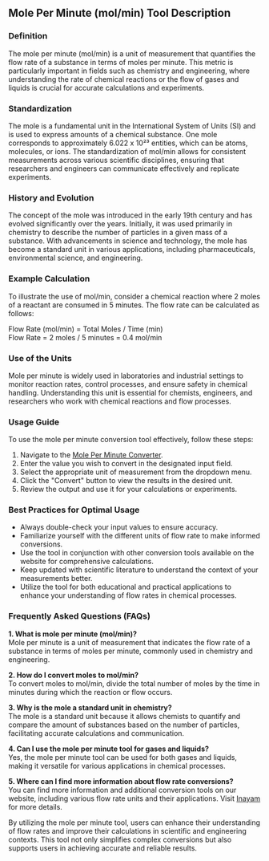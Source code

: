 ## Mole Per Minute (mol/min) Tool Description

### Definition
The mole per minute (mol/min) is a unit of measurement that quantifies the flow rate of a substance in terms of moles per minute. This metric is particularly important in fields such as chemistry and engineering, where understanding the rate of chemical reactions or the flow of gases and liquids is crucial for accurate calculations and experiments.

### Standardization
The mole is a fundamental unit in the International System of Units (SI) and is used to express amounts of a chemical substance. One mole corresponds to approximately 6.022 x 10²³ entities, which can be atoms, molecules, or ions. The standardization of mol/min allows for consistent measurements across various scientific disciplines, ensuring that researchers and engineers can communicate effectively and replicate experiments.

### History and Evolution
The concept of the mole was introduced in the early 19th century and has evolved significantly over the years. Initially, it was used primarily in chemistry to describe the number of particles in a given mass of a substance. With advancements in science and technology, the mole has become a standard unit in various applications, including pharmaceuticals, environmental science, and engineering.

### Example Calculation
To illustrate the use of mol/min, consider a chemical reaction where 2 moles of a reactant are consumed in 5 minutes. The flow rate can be calculated as follows:

Flow Rate (mol/min) = Total Moles / Time (min)  
Flow Rate = 2 moles / 5 minutes = 0.4 mol/min

### Use of the Units
Mole per minute is widely used in laboratories and industrial settings to monitor reaction rates, control processes, and ensure safety in chemical handling. Understanding this unit is essential for chemists, engineers, and researchers who work with chemical reactions and flow processes.

### Usage Guide
To use the mole per minute conversion tool effectively, follow these steps:

1. Navigate to the [Mole Per Minute Converter](https://www.inayam.co/unit-converter/flow_rate_mole).
2. Enter the value you wish to convert in the designated input field.
3. Select the appropriate unit of measurement from the dropdown menu.
4. Click the "Convert" button to view the results in the desired unit.
5. Review the output and use it for your calculations or experiments.

### Best Practices for Optimal Usage
- Always double-check your input values to ensure accuracy.
- Familiarize yourself with the different units of flow rate to make informed conversions.
- Use the tool in conjunction with other conversion tools available on the website for comprehensive calculations.
- Keep updated with scientific literature to understand the context of your measurements better.
- Utilize the tool for both educational and practical applications to enhance your understanding of flow rates in chemical processes.

### Frequently Asked Questions (FAQs)

**1. What is mole per minute (mol/min)?**  
Mole per minute is a unit of measurement that indicates the flow rate of a substance in terms of moles per minute, commonly used in chemistry and engineering.

**2. How do I convert moles to mol/min?**  
To convert moles to mol/min, divide the total number of moles by the time in minutes during which the reaction or flow occurs.

**3. Why is the mole a standard unit in chemistry?**  
The mole is a standard unit because it allows chemists to quantify and compare the amount of substances based on the number of particles, facilitating accurate calculations and communication.

**4. Can I use the mole per minute tool for gases and liquids?**  
Yes, the mole per minute tool can be used for both gases and liquids, making it versatile for various applications in chemical processes.

**5. Where can I find more information about flow rate conversions?**  
You can find more information and additional conversion tools on our website, including various flow rate units and their applications. Visit [Inayam](https://www.inayam.co/unit-converter/flow_rate_mole) for more details.

By utilizing the mole per minute tool, users can enhance their understanding of flow rates and improve their calculations in scientific and engineering contexts. This tool not only simplifies complex conversions but also supports users in achieving accurate and reliable results.